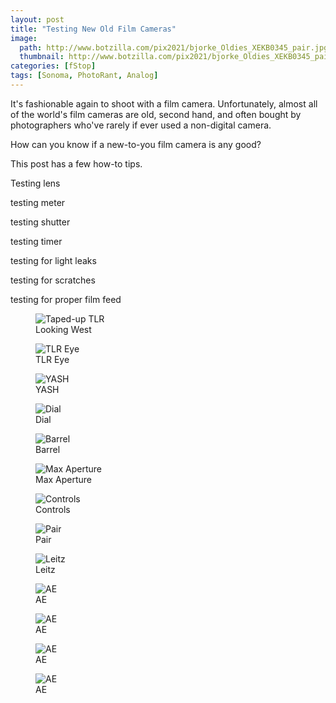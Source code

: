```yaml
---
layout: post
title: "Testing New Old Film Cameras"
image:
  path: http://www.botzilla.com/pix2021/bjorke_Oldies_XEKB0345_pair.jpg
  thumbnail: http://www.botzilla.com/pix2021/bjorke_Oldies_XEKB0345_pair.jpg
categories: [fStop]
tags: [Sonoma, PhotoRant, Analog]
---
```


It's fashionable again to shoot with a film camera. Unfortunately, almost all of the world's film cameras are old, second hand, and often bought by photographers who've rarely if ever used a non-digital camera.

How can you know if a new-to-you film camera is any good?

This post has a few how-to tips.

<!--more-->

Testing lens

testing meter

testing shutter

testing timer

testing for light leaks

testing for scratches

testing for proper film feed

<figure class="align-center">
<img alt="Taped-up TLR" src="http://botzilla.com/pix2021/bjorke_Oldies_XEKB0320_y0.jpg">
<figcaption>Looking West</figcaption>
</figure>

<figure class="align-center">
<img alt="TLR Eye" src="http://botzilla.com/pix2021/bjorke_Oldies_XEKB0322_y1.jpg">
<figcaption>TLR Eye</figcaption>
</figure>

<figure class="align-center">
<img alt="YASH" src="http://botzilla.com/pix2021/bjorke_Oldies_XEKB0332_y2.jpg">
<figcaption>YASH</figcaption>
</figure>

<figure class="align-center">
<img alt="Dial" src="http://botzilla.com/pix2021/bjorke_Oldies_XEKB0335_y3.jpg">
<figcaption>Dial</figcaption>
</figure>

<figure class="align-center">
<img alt="Barrel" src="http://botzilla.com/pix2021/bjorke_Oldies_XEKB0365_y4.jpg">
<figcaption>Barrel</figcaption>
</figure>

<figure class="align-center">
<img alt="Max Aperture" src="http://botzilla.com/pix2021/bjorke_Oldies_XEKB0338_nik1.jpg">
<figcaption>Max Aperture</figcaption>
</figure>

<figure class="align-center">
<img alt="Controls" src="http://botzilla.com/pix2021/bjorke_Oldies_XEKB0351_nik2.jpg">
<figcaption>Controls</figcaption>
</figure>

<figure class="align-center">
<img alt="Pair" src="http://botzilla.com/pix2021/bjorke_Oldies_XEKB0345_pair.jpg">
<figcaption>Pair</figcaption>
</figure>

<figure class="align-center">
<img alt="Leitz" src="http://botzilla.com/pix2021/bjorke_Oldies_XEKB0351_leitz.jpg">
<figcaption>Leitz</figcaption>
</figure>

<figure class="align-center">
<img alt="AE" src="http://botzilla.com/pix2021/bjorke_Oldies_XEKB0363_ae.jpg">
<figcaption>AE</figcaption>
</figure>

<figure class="align-center">
<img alt="AE" src="http://botzilla.com/pix2021/bjorke-2021-021-092-nikSpeed-001.jpg">
<figcaption>AE</figcaption>
</figure>

<figure class="align-center">
<img alt="AE" src="http://botzilla.com/pix2021/bjorke-2021-021-092-nikSpeed-002.jpg">
<figcaption>AE</figcaption>
</figure>

<figure class="align-center">
<img alt="AE" src="http://botzilla.com/pix2021/2021-021-092-nikSpeed-006.jpg">
<figcaption>AE</figcaption>
</figure>
